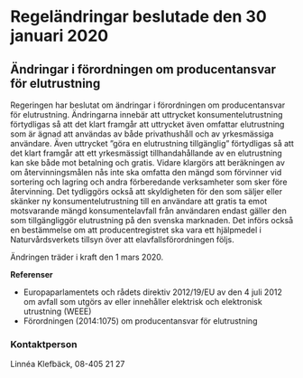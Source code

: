 # Regeländringar beslutade den 30 januari 2020

## Ändringar i förordningen om producentansvar för elutrustning

Regeringen har beslutat om ändringar i förordningen om producentansvar för elutrustning. Ändringarna innebär att uttrycket konsumentelutrustning förtydligas så att det klart framgår att uttrycket även omfattar elutrustning som är ägnad att användas av både privathushåll och av yrkesmässiga användare. Även uttrycket ”göra en elutrustning tillgänglig” förtydligas så att det klart framgår att ett yrkesmässigt tillhandahållande av en elutrustning kan ske både mot betalning och gratis. Vidare klargörs att beräkningen av om återvinningsmålen nås inte ska omfatta den mängd som förvinner vid sortering och lagring och andra förberedande verksamheter som sker före återvinning. Det tydliggörs också att skyldigheten för den som säljer eller skänker ny konsumentelutrustning till en användare att gratis ta emot motsvarande mängd konsumentelavfall från användaren endast gäller den som tillgängliggör elutrustning på den svenska marknaden. Det införs också en bestämmelse om att producentregistret ska vara ett hjälpmedel i Naturvårdsverkets tillsyn över att elavfallsförordningen följs.

Ändringen träder i kraft den 1 mars 2020\.

**Referenser**

* Europaparlamentets och rådets direktiv 2012/19/EU av den 4 juli 2012 om avfall som utgörs av eller innehåller elektrisk och elektronisk utrustning (WEEE)
* Förordningen (2014:1075\) om producentansvar för elutrustning

### Kontaktperson

Linnéa Klefbäck, 08\-405 21 27
